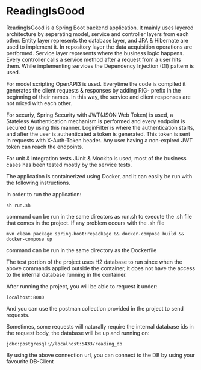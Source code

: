 # ReadingIsGood


  ReadingIsGood is a Spring Boot backend application.
It mainly uses layered architecture by seperating model, service and controller layers from each other.
Entity layer represents the database layer, and JPA & Hibernate are used to implement it. In repository layer the data acquisition operations are performed.
Service layer represents where the business logic happens. Every controller calls a service method after a request from a user hits them. While implementing
services the Dependency Injection (DI) pattern is used.

For model scripting OpenAPI3 is used. Everytime the code is compiled it generates the client requests & responses by adding RIG- prefix in the beginning of their names. In this way, the service and client responses are not mixed with each other.

For securiy, Spring Security with JWT(JSON Web Token) is used, a Stateless Authentication mechanism is performed and every endpoint is secured by using this manner. LoginFilter is where the authentication starts, and after the user is authenticated a token is generated. This token is sent in requests with X-Auth-Token header. Any user having a non-expired JWT token can reach the endpoints.

For unit & integration tests JUnit & Mockito is used, most of the business cases has been tested mostly by the service tests.

The application is containerized using Docker, and it can easily be run with the following instructions.

In order to run the application: 

    sh run.sh
    
command can be run in the same directors as run.sh to execute the .sh file that comes in the project. If any problem occurs with the .sh file 

    mvn clean package spring-boot:repackage && docker-compose build && docker-compose up
    
command can be run in the same directory as the Dockerfile

The test portion of the project uses H2 database to run since when the above commands applied outside the container, it does not have the access to the internal database running in the container.

After running the project, you will be able to request it under:

    localhost:8080

And you can use the postman collection provided in the project to send requests.

Sometimes, some requests will naturally require the internal database ids in the request body, the database will be up and running on:

    jdbc:postgresql://localhost:5433/reading_db
    
By using the above connection url, you can connect to the DB by using your favourite DB-Client

